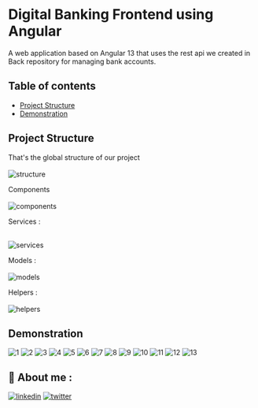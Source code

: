 # Digital Banking Frontend using Angular 
A web application based on Angular 13 that uses the rest api we created in Back repository for managing bank accounts.

## Table of contents

- [Project Structure](#project-structure)
- [Demonstration](#demonstration)


## Project Structure
<!-- Project Structure -->
That's the global structure of our project <br/> <br/>
![structure](https://user-images.githubusercontent.com/85696348/172055292-c57a87dc-01fe-41cb-8ef2-219ca7f269a0.jpg)

Components <br/><br/>
![components](https://user-images.githubusercontent.com/85696348/172055322-5bbcd4f7-f8f5-4da3-b8bc-c6780b3e24ac.jpg)

Services : <br/><br/>

![services](https://user-images.githubusercontent.com/85696348/172055335-322bd9c2-af0a-400e-be88-a53b1492364e.jpg)

Models : <br/><br/>
![models](https://user-images.githubusercontent.com/85696348/172055382-dfaaf3b1-a50d-4432-9816-7d997603962c.jpg)

Helpers : <br/><br/>
![helpers](https://user-images.githubusercontent.com/85696348/172055372-894e76aa-2f88-4090-9eca-bdf7b908eeb8.jpg)

## Demonstration

![1](https://user-images.githubusercontent.com/85696348/172055480-bc11dfb2-aea2-431e-86f4-e42a353c0d06.jpg)
![2](https://user-images.githubusercontent.com/85696348/172055484-543ce296-6a28-498a-ba7d-dc9321caa34e.jpg)
![3](https://user-images.githubusercontent.com/85696348/172055486-cbdefa39-4c36-4c91-b062-7d07551c6e47.jpg)
![4](https://user-images.githubusercontent.com/85696348/172055488-e94c1884-400b-4d99-b75f-3d037ff8b5e9.jpg)
![5](https://user-images.githubusercontent.com/85696348/172055490-dbbcee66-8c3d-45f6-8024-5e2caafe79b0.jpg)
![6](https://user-images.githubusercontent.com/85696348/172055493-5e9c43b0-804d-4764-8c7a-e607414a5784.jpg)
![7](https://user-images.githubusercontent.com/85696348/172055494-f8a31abd-019d-4044-b2ee-ae566de3a1c6.jpg)
![8](https://user-images.githubusercontent.com/85696348/172055495-f66c4ed6-96b3-4136-b49a-21b6b7fbd5c1.jpg)
![9](https://user-images.githubusercontent.com/85696348/172055496-e86d86c9-9c82-4ae9-afdf-3fd403f9ca5e.jpg)
![10](https://user-images.githubusercontent.com/85696348/172055497-daea2507-a539-4f22-9440-984089fddda1.jpg)
![11](https://user-images.githubusercontent.com/85696348/172055499-5663073e-b1b6-4819-addd-d2d20bc32033.jpg)
![12](https://user-images.githubusercontent.com/85696348/172055500-514909b1-8e81-4fcf-9cf3-fba53896de1d.jpg)
![13](https://user-images.githubusercontent.com/85696348/172055502-4ea327f7-3444-40f9-8764-dd5770dd3417.jpg)



## 🔗 About me :
[![linkedin](https://img.shields.io/badge/linkedin-0A66C2?style=for-the-badge&logo=linkedin&logoColor=white)](https://www.linkedin.com/in/hamzaaitbenyissa/)
[![twitter](https://img.shields.io/badge/twitter-1DA1F2?style=for-the-badge&logo=twitter&logoColor=white)](https://twitter.com/h_aitbenyissa)
